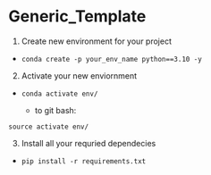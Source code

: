# Generic_Template

1. Create new environment for your project

- `conda create -p your_env_name python==3.10 -y`

2. Activate your new enviornment

- `conda activate env/`

  - to git bash:

`source activate env/`

3. Install all your requried dependecies

- `pip install -r requirements.txt`
